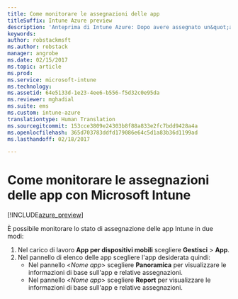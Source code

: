 ```yaml
---
title: Come monitorare le assegnazioni delle app
titleSuffix: Intune Azure preview
description: 'Anteprima di Intune Azure: Dopo avere assegnato un&quot;app agli utenti o ai dispositivi, usare queste informazioni per monitorarne lo stato.'
keywords: 
author: robstackmsft
ms.author: robstack
manager: angrobe
ms.date: 02/15/2017
ms.topic: article
ms.prod: 
ms.service: microsoft-intune
ms.technology: 
ms.assetid: 64e5133d-1e23-4ee6-b556-f5d32c0e95da
ms.reviewer: mghadial
ms.suite: ems
ms.custom: intune-azure
translationtype: Human Translation
ms.sourcegitcommit: 153cce3809e24303b8f88a833e2fc7bdd9428a4a
ms.openlocfilehash: 365d703783ddfd179086e64c5d1a83b36d1199ad
ms.lasthandoff: 02/18/2017

---
```


# <a name="how-to-monitor-app-assignments-with-microsoft-intune"></a>Come monitorare le assegnazioni delle app con Microsoft Intune

[!INCLUDE[azure_preview](../includes/azure_preview.md)]

È possibile monitorare lo stato di assegnazione delle app Intune in due modi:

1. Nel carico di lavoro **App per dispositivi mobili** scegliere **Gestisci** > **App**.
2. Nel pannello di elenco delle app scegliere l'app desiderata quindi:
    - Nel pannello <*Nome app*> scegliere **Panoramica** per visualizzare le informazioni di base sull'app e relative assegnazioni.
    - Nel pannello <*Nome app*> scegliere **Report** per visualizzare le informazioni di base sull'app e relative assegnazioni.

